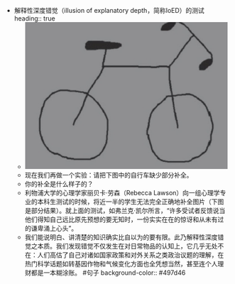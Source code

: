 - 解释性深度错觉（illusion of explanatory depth，简称IoED）的测试
  heading:: true
	- ![image.png](../assets/image_1646058362469_0.png)
	- 现在我们再做一个实验：请把下图中的自行车缺少部分补全。
	- 你的补全是什么样子的？
	- 利物浦大学的心理学家丽贝卡·劳森（Rebecca Lawson）向一组心理学专业的本科生测试的时候，将近一半的学生无法完全正确地补全图片（下图是部分结果）。就上面的测试，如弗兰克·凯尔所言，“许多受试者反馈说当他们得知自己远比原先预想的要无知时，一份实实在在的惊讶和从未有过的谦卑涌上心头”。
	- 我们能说明白、讲清楚的知识确实比自以为的要有限。此乃解释性深度错觉之本质。我们发现错觉不仅发生在对日常物品的认知上，它几乎无处不在：人们高估了自己对诸如国家政策和对外关系之类政治议题的理解，在热门科学话题如转基因作物和气候变化方面也全凭想当然，甚至连个人理财都是一本糊涂账。 #句子
	  background-color:: #497d46